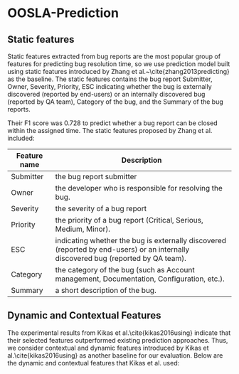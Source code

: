# OOSLA-Prediction


## Static features 

Static features extracted from bug reports are the most popular group of features for predicting bug resolution time, so we use prediction model built using static features introduced by Zhang et al.~\cite{zhang2013predicting} as the baseline. The static features contains the bug report Submitter, Owner, Severity, Priority, ESC indicating whether the bug is externally discovered (reported by end-users) or an internally discovered bug (reported by QA team), Category of the bug, and the Summary of the bug reports. 

Their F1 score was 0.728 to predict whether a bug report can be closed within the assigned time. The static features proposed by Zhang et al. included:

| **Feature name** | **Description**                                                                                                                    |
|------------------|------------------------------------------------------------------------------------------------------------------------------------|
| Submitter        | the bug report submitter                                                                                                           |
| Owner            | the developer who is responsible for resolving the bug.                                                                            |
| Severity         | the severity of a bug report                                                                                                       |
| Priority         | the priority of a bug report (Critical, Serious, Medium, Minor).                                                                   |
| ESC              | indicating whether the bug is externally discovered (reported by end-users) or an internally discovered bug (reported by QA team). |
| Category         | the category of the bug (such as Account management, Documentation, Configuration, etc.).                                          |
| Summary          | a short description of the bug.                                                                                                    |

## Dynamic and Contextual Features

The experimental results from Kikas et al.\cite{kikas2016using} indicate that their selected features outperformed existing prediction approaches. Thus, we consider contextual and dynamic features introduced by Kikas et al.\cite{kikas2016using} as another baseline for our evaluation. Below are the dynamic and contextual features that Kikas et al. used:

